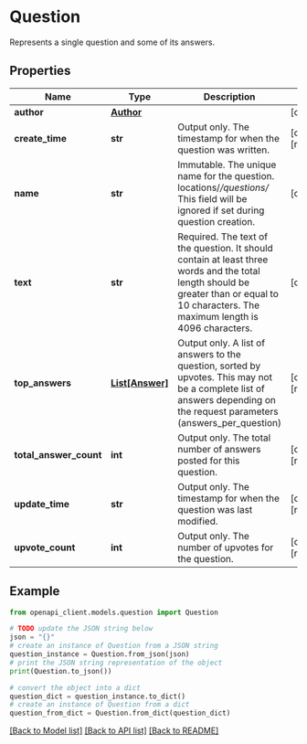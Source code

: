 # Question

Represents a single question and some of its answers.

## Properties

Name | Type | Description | Notes
------------ | ------------- | ------------- | -------------
**author** | [**Author**](Author.md) |  | [optional] 
**create_time** | **str** | Output only. The timestamp for when the question was written. | [optional] [readonly] 
**name** | **str** | Immutable. The unique name for the question. locations/*/questions/* This field will be ignored if set during question creation. | [optional] 
**text** | **str** | Required. The text of the question. It should contain at least three words and the total length should be greater than or equal to 10 characters. The maximum length is 4096 characters. | [optional] 
**top_answers** | [**List[Answer]**](Answer.md) | Output only. A list of answers to the question, sorted by upvotes. This may not be a complete list of answers depending on the request parameters (answers_per_question) | [optional] [readonly] 
**total_answer_count** | **int** | Output only. The total number of answers posted for this question. | [optional] [readonly] 
**update_time** | **str** | Output only. The timestamp for when the question was last modified. | [optional] [readonly] 
**upvote_count** | **int** | Output only. The number of upvotes for the question. | [optional] [readonly] 

## Example

```python
from openapi_client.models.question import Question

# TODO update the JSON string below
json = "{}"
# create an instance of Question from a JSON string
question_instance = Question.from_json(json)
# print the JSON string representation of the object
print(Question.to_json())

# convert the object into a dict
question_dict = question_instance.to_dict()
# create an instance of Question from a dict
question_from_dict = Question.from_dict(question_dict)
```
[[Back to Model list]](../README.md#documentation-for-models) [[Back to API list]](../README.md#documentation-for-api-endpoints) [[Back to README]](../README.md)


